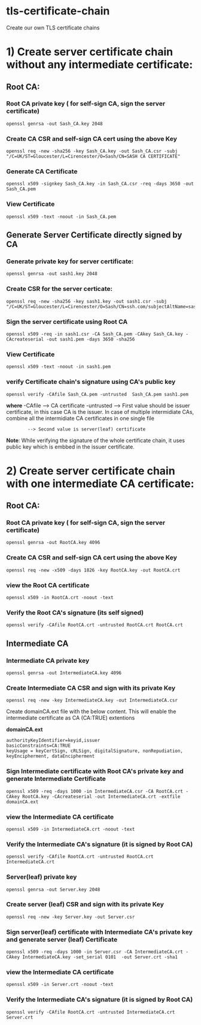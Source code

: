 # tls-certificate-chain
Create our own TLS certificate chains

# 1) Create server certificate chain without any intermediate certificate:


   
## Root CA:


### Root CA private key ( for self-sign CA, sign the server certificate)

```
openssl genrsa -out Sash_CA.key 2048

```

### Create CA CSR and self-sign CA cert using the above Key

```
openssl req -new -sha256 -key Sash_CA.key -out Sash_CA.csr -subj "/C=UK/ST=Gloucester/L=Cirencester/O=Sash/CN=SASH CA CERTIFICATE"

```

### Generate CA Certificate

```
openssl x509 -signkey Sash_CA.key -in Sash_CA.csr -req -days 3650 -out Sash_CA.pem

```

### View Certificate

```
openssl x509 -text -noout -in Sash_CA.pem

```

## Generate Server Certificate directly signed by CA

### Generate private key for server certificate:

```
openssl genrsa -out sash1.key 2048

```

### Create CSR for the server certicate:

```
openssl req -new -sha256 -key sash1.key -out sash1.csr -subj "/C=UK/ST=Gloucester/L=Cirencester/O=Sash/CN=ssh.com/subjectAltName=sash1.com"

```

### Sign the server certificate using Root CA

```
openssl x509 -req -in sash1.csr -CA Sash_CA.pem -CAkey Sash_CA.key -CAcreateserial -out sash1.pem -days 3650 -sha256

```

### View Certificate

```
openssl x509 -text -noout -in sash1.pem

```

### verify Certificate chain's signature using CA's public key 

```
openssl verify -CAfile Sash_CA.pem -untrusted  Sash_CA.pem sash1.pem

```
**where** 
  -CAfile --> CA certificate
  -untrusted --> First value should be issuer certificate, in this case CA is the issuer. In case of multiple intermidiate CAs, combine all the 
   intermidiate CA certificates in one single file

            --> Second value is server(leaf) certificate

**Note**: While verifying the signature of the whole certificate chain, it uses public key which is embbed in the issuer certificate.


# 2) Create server certificate chain with one intermediate CA certificate:  

## Root CA:


### Root CA private key ( for self-sign CA, sign the server certificate)

```
openssl genrsa -out RootCA.key 4096

```
### Create CA CSR and self-sign CA cert using the above Key

```
openssl req -new -x509 -days 1826 -key RootCA.key -out RootCA.crt

```
### view the Root CA certificate

```
openssl x509 -in RootCA.crt -noout -text

```
### Verify the Root CA's signature (its self signed)

```
openssl verify -CAfile RootCA.crt -untrusted RootCA.crt RootCA.crt

```

## Intermediate  CA


### Intermediate CA private key

```
openssl genrsa -out IntermediateCA.key 4096

```
### Create Intermediate CA CSR and sign with its private Key
```
openssl req -new -key IntermediateCA.key -out IntermediateCA.csr

```
Create domainCA.ext file with the below content. This will enable the intermediate certificate as CA (CA:TRUE) extentions

**domainCA.ext**
```
authorityKeyIdentifier=keyid,issuer
basicConstraints=CA:TRUE
keyUsage = keyCertSign, cRLSign, digitalSignature, nonRepudiation, keyEncipherment, dataEncipherment
```

### Sign Intermediate certificate with Root CA's private key and generate Intermediate Certificate

```
openssl x509 -req -days 1000 -in IntermediateCA.csr -CA RootCA.crt -CAkey RootCA.key -CAcreateserial -out IntermediateCA.crt -extfile domainCA.ext

```
### view the Intermediate CA certificate

```
openssl x509 -in IntermediateCA.crt -noout -text

```
### Verify the Intermediate CA's signature (it is signed by Root CA)

```
openssl verify -CAfile RootCA.crt -untrusted RootCA.crt IntermediateCA.crt

```

### Server(leaf) private key

```
openssl genrsa -out Server.key 2048

```
### Create server (leaf) CSR and sign with its private Key
```
openssl req -new -key Server.key -out Server.csr

```

### Sign server(leaf) certificate with Intermediate CA's private key and generate server (leaf) Certificate

```
openssl x509 -req -days 1000 -in Server.csr -CA IntermediateCA.crt -CAkey IntermediateCA.key -set_serial 0101  -out Server.crt -sha1

```
### view the Intermediate CA certificate

```
openssl x509 -in Server.crt -noout -text

```
### Verify the Intermediate CA's signature (it is signed by Root CA)

```
openssl verify -CAfile RootCA.crt -untrusted IntermediateCA.crt Server.crt

```
